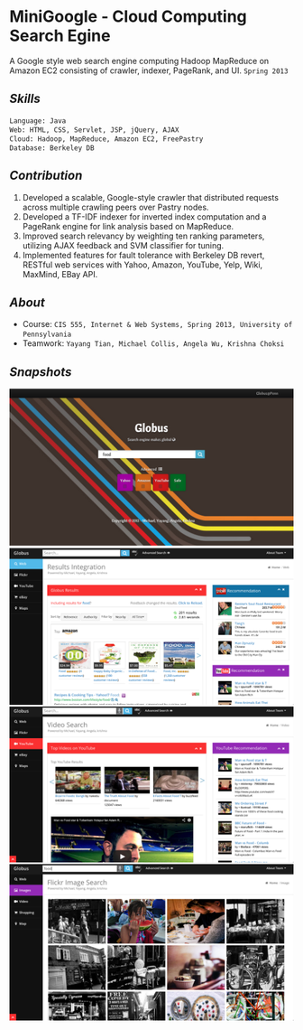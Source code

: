 MiniGoogle - Cloud Computing Search Egine
=============================

A Google style web search engine computing Hadoop MapReduce on Amazon EC2 consisting of crawler, indexer, PageRank, and UI.
`Spring 2013`

## _Skills_
    
    Language: Java
    Web: HTML, CSS, Servlet, JSP, jQuery, AJAX
    Cloud: Hadoop, MapReduce, Amazon EC2, FreePastry
    Database: Berkeley DB
    

## _Contribution_
1. Developed a scalable, Google-style crawler that distributed requests across multiple crawling peers over Pastry nodes. 
2. Developed a TF-IDF indexer for inverted index computation and a PageRank engine for link analysis based on MapReduce. 
3. Improved search relevancy by weighting ten ranking parameters, utilizing AJAX feedback and SVM classifier for tuning.
4. Implemented features for fault tolerance with Berkeley DB revert, RESTful web services with Yahoo, Amazon, YouTube, Yelp, Wiki, MaxMind, EBay API.


## _About_
* Course: `CIS 555, Internet & Web Systems, Spring 2013, University of Pennsylvania`
* Teamwork: `Yayang Tian, Michael Collis, Angela Wu, Krishna Choksi`

## 
## _Snapshots_
![index.html](Snapshots/index.png)
![search.html](Snapshots/search.png)
![video.html](Snapshots/video.png)
![image.html](Snapshots/image.png)
